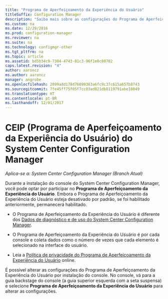 ```yaml
---
title: "Programa de Aperfeiçoamento da Experiência do Usuário"
titleSuffix: Configuration Manager
description: "Saiba mais sobre as configurações do Programa de Aperfeiçoamento da Experiência do Usuário do System Center Configuration Manager."
ms.custom: na
ms.date: 12/29/2016
ms.prod: configuration-manager
ms.reviewer: na
ms.suite: na
ms.technology: configmgr-other
ms.tgt_pltfrm: na
ms.topic: article
ms.assetid: bd5b34c9-7304-4743-81c3-96f1e0c80702
caps.latest.revision: "4"
author: aaroncz
ms.author: aaroncz
manager: angrobe
ms.openlocfilehash: 2099add178d76099363a6fc9c37c615a657b8743
ms.sourcegitcommit: 7fe45ff75f05f7cc03ad021db8119791abe18049
ms.translationtype: HT
ms.contentlocale: pt-BR
ms.lasthandoff: 12/01/2017
---
```

# <a name="customer-experience-improvement-program-ceip-for-system-center-configuration-manager"></a>CEIP (Programa de Aperfeiçoamento da Experiência do Usuário) do System Center Configuration Manager

*Aplica-se a: System Center Configuration Manager (Branch Atual)*

Durante a instalação do console do System Center Configuration Manager, você pode optar por participar no **Programa de Aperfeiçoamento da Experiência do Usuário**. Embora o Programa de Aperfeiçoamento da Experiência do Usuário esteja desativado por padrão, se foi habilitado anteriormente, permanecerá habilitado.  

-   O Programa de Aperfeiçoamento da Experiência do Usuário é diferente dos [Dados de diagnóstico e de uso do System Center Configuration Manager](../../../core/plan-design/diagnostics/diagnostics-and-usage-data.md).  

-   O Programa de Aperfeiçoamento da Experiência do Usuário é por cada console e coleta dados como o número de vezes que cada elemento é selecionado na interface do usuário.  

-   Leia a [Política de privacidade do Programa de Aperfeiçoamento da Experiência do Usuário](https://www.microsoft.com/products/ceip/en-us/privacypolicy.mspx) online.  

É possível alterar as configurações do Programa de Aperfeiçoamento da Experiência do Usuário por instalação do console. No console, vá para a guia backstage do console (a guia superior esquerda com a seta suspensa) e selecione **Programa de Aperfeiçoamento da Experiência do Usuário** para alterar as configurações.  
